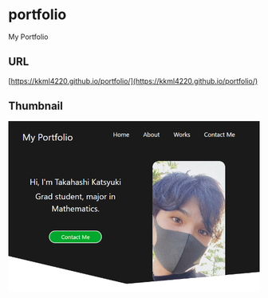 # portfolio

My Portfolio

## URL

[https://kkml4220.github.io/portfolio/](https://kkml4220.github.io/portfolio/)

## Thumbnail

[![](./images/thumbnail.png)](https://kkml4220.github.io/portfolio/)

